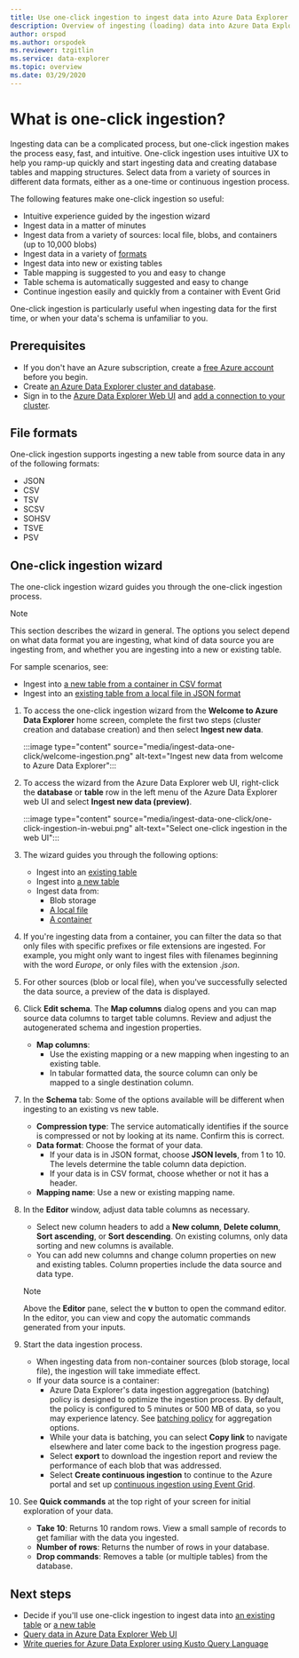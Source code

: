 ```yaml
---
title: Use one-click ingestion to ingest data into Azure Data Explorer
description: Overview of ingesting (loading) data into Azure Data Explorer simply, using one-click ingestion.
author: orspod
ms.author: orspodek
ms.reviewer: tzgitlin
ms.service: data-explorer
ms.topic: overview
ms.date: 03/29/2020
---
```


# What is one-click ingestion?

Ingesting data can be a complicated process, but one-click ingestion makes the process easy, fast, and intuitive. One-click ingestion uses intuitive UX to help you ramp-up quickly and start ingesting data and creating database tables and mapping structures.  Select data from a variety of sources in different data formats, either as a one-time or continuous ingestion process.

The following features make one-click ingestion so useful:

* Intuitive experience guided by the ingestion wizard
* Ingest data in a matter of minutes
* Ingest data from a variety of sources: local file, blobs, and containers (up to 10,000 blobs)
* Ingest data in a variety of [formats](#file-formats)
* Ingest data into new or existing tables
* Table mapping is suggested to you and easy to change
* Table schema is automatically suggested and easy to change
* Continue ingestion easily and quickly from a container with Event Grid

One-click ingestion is particularly useful when ingesting data for the first time, or when your data's schema is unfamiliar to you.

## Prerequisites

* If you don't have an Azure subscription, create a [free Azure account](https://azure.microsoft.com/free/) before you begin.
* Create [an Azure Data Explorer cluster and database](create-cluster-database-portal.md).
* Sign in to the [Azure Data Explorer Web UI](https://dataexplorer.azure.com/) and [add a connection to your cluster](web-query-data.md#add-clusters).

## File formats

One-click ingestion supports ingesting a new table from source data in any of the following formats:
* JSON
* CSV
* TSV
* SCSV
* SOHSV
* TSVE
* PSV

## One-click ingestion wizard

The one-click ingestion wizard guides you through the one-click ingestion process. 

> [!NOTE]
> This section describes the wizard in general. The options you select depend on what data format you are ingesting, what kind of data source you are ingesting from, and whether you are ingesting into a new or existing table. 
>
> For sample scenarios, see:
> * Ingest into [a new table from a container in CSV format](one-click-ingestion-new-table.md)
> * Ingest into an [existing table from a local file in JSON format](one-click-ingestion-existing-table.md) 

<!-- TODO either change the local file tutorial to blob storage or create another one to show users how to do this-->

1. To access the one-click ingestion wizard from the **Welcome to Azure Data Explorer** home screen, complete the first two steps (cluster creation and database creation) and then select **Ingest new data**.

    :::image type="content" source="media/ingest-data-one-click/welcome-ingestion.png" alt-text="Ingest new data from welcome to Azure Data Explorer":::

1. To access the wizard from the Azure Data Explorer web UI, right-click the **database** or **table** row in the left menu of the Azure Data Explorer web UI and select **Ingest new data (preview)**.

    :::image type="content" source="media/ingest-data-one-click/one-click-ingestion-in-webui.png" alt-text="Select one-click ingestion in the web UI":::

1. The wizard guides you through the following options:
    * Ingest into an [existing table](one-click-ingestion-existing-table.md)
    * Ingest into [a new table](one-click-ingestion-new-table.md)
    * Ingest data from:
      * Blob storage <!-- add link to the blob tutorial-->
      * [A local file](one-click-ingestion-existing-table.md)
      * [A container](one-click-ingestion-new-table.md)
       
1. If you're ingesting data from a container, you can filter the data so that only files with specific prefixes or file extensions are ingested. For example, you might only want to ingest files with filenames beginning with the word *Europe*, or only files with the extension *.json*. 

1. For other sources (blob or local file), when you've successfully selected the data source, a preview of the data is displayed. 

1. Click **Edit schema**. The **Map columns** dialog opens and you can map source data columns to target table columns. Review and adjust the autogenerated schema and ingestion properties. 
    * **Map columns**:  
        * Use the existing mapping or a new mapping when ingesting to an existing table.
        * In tabular formatted data, the source column can only be mapped to a single destination column.
1. In the **Schema** tab: Some of the options available will be different when ingesting to an existing vs new table.
    * **Compression type**: The service automatically identifies if the source is compressed or not by looking at its name. Confirm this is correct.
    * **Data format**: Choose the format of your data.
        * If your data is in JSON format, choose **JSON levels**, from 1 to 10. The levels determine the table column data depiction.
        * If your data is in CSV format, choose whether or not it has a header.
    * **Mapping name**:  Use a new or existing mapping name.

1. In the **Editor** window, adjust data table columns as necessary.

    * Select new column headers to add a **New column**, **Delete column**, **Sort ascending**, or **Sort descending**. On existing columns, only data sorting and new columns is available.
    * You can add new columns and change column properties on new and existing tables. Column properties include the data source and data type.

    > [!NOTE]
    > Above the **Editor** pane, select the **v** button to open the command editor. In the editor, you can view and copy the automatic commands generated from your inputs.

1. Start the data ingestion process.
    * When ingesting data from non-container sources (blob storage, local file), the ingestion will take immediate effect.
    * If your data source is a container:
        * Azure Data Explorer's data ingestion aggregation (batching) policy is designed to optimize the ingestion process. By default, the policy is configured to 5 minutes or 500 MB of data, so you may experience latency. See [batching policy](kusto/management/batchingpolicy.md) for aggregation options. 
        * While your data is batching, you can select **Copy link** to navigate elsewhere and later come back to the ingestion progress page. 
        * Select **export** to download the ingestion report and review the performance of each blob that was addressed.
        * Select **Create continuous ingestion** to continue to the Azure portal and set up [continuous ingestion using Event Grid](one-click-ingestion-new-table.md#continuous-ingestion---container-only).
    

1. See **Quick commands** at the top right of your screen for initial exploration of your data.
    * **Take 10**: Returns 10 random rows. View a small sample of records to get familiar with the data you ingested.
    * **Number of rows**: Returns the number of rows in your database.
    * **Drop commands**: Removes a table (or multiple tables) from the database.

## Next steps

* Decide if you'll use one-click ingestion to ingest data into [an existing table](one-click-ingestion-existing-table.md) or [a new table](one-click-ingestion-new-table.md)
* [Query data in Azure Data Explorer Web UI](web-query-data.md)
* [Write queries for Azure Data Explorer using Kusto Query Language](write-queries.md)
